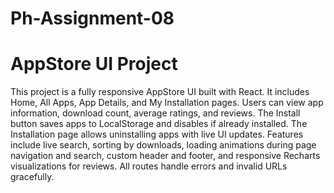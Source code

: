 # Ph-Assignment-08

# AppStore UI Project

This project is a fully responsive AppStore UI built with React. It includes Home, All Apps, App Details, and My Installation pages. Users can view app information, download count, average ratings, and reviews. The Install button saves apps to LocalStorage and disables if already installed. The Installation page allows uninstalling apps with live UI updates. Features include live search, sorting by downloads, loading animations during page navigation and search, custom header and footer, and responsive Recharts visualizations for reviews. All routes handle errors and invalid URLs gracefully.
